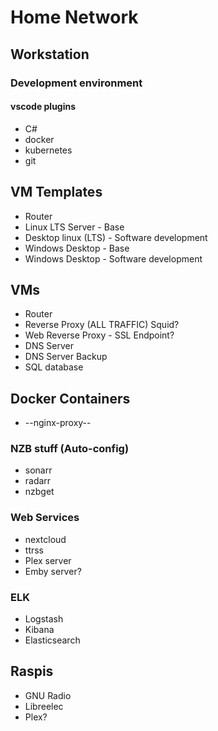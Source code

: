# Home Network

## Workstation

### Development environment

#### vscode plugins
* C#
* docker
* kubernetes
* git

## VM Templates

* Router
* Linux LTS Server - Base
* Desktop linux (LTS) - Software development
* Windows Desktop - Base
* Windows Desktop - Software development

## VMs

* Router
* Reverse Proxy (ALL TRAFFIC) Squid?
* Web Reverse Proxy - SSL Endpoint?
* DNS Server
* DNS Server Backup
* SQL database


## Docker Containers

* --nginx-proxy--

### NZB stuff (Auto-config)
* sonarr
* radarr
* nzbget

### Web Services
* nextcloud
* ttrss
* Plex server
* Emby server?

### ELK
* Logstash
* Kibana
* Elasticsearch

## Raspis

* GNU Radio
* Libreelec
* Plex?